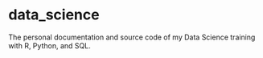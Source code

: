 # data_science
The personal documentation and source code of my Data Science training with R, Python, and SQL.
